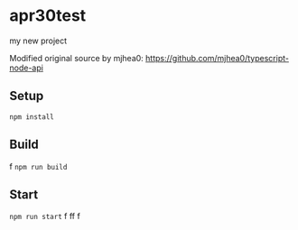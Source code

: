 # apr30test

my new project

Modified original source by mjhea0: https://github.com/mjhea0/typescript-node-api

## Setup

`npm install`

## Build
f
`npm run build`

## Start

`npm run start`
f
ff
f
